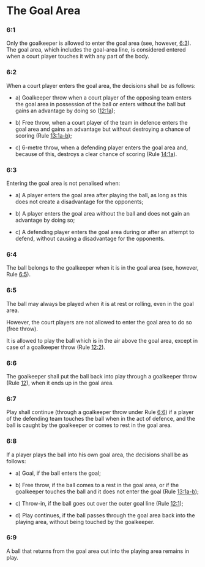 # The Goal Area

### 6:1
Only the goalkeeper is allowed to enter the goal area (see, however, [6:3](#6:3)). The goal area,
which includes the goal-area line, is considered entered when a court player touches it
with any part of the body.

### 6:2
When a court player enters the goal area, the decisions shall be as follows:

- a) Goalkeeper throw when a court player of the opposing team enters the goal area in
  possession of the ball or enters without the ball but gains an advantage by doing so
  ([12:1a](#12:1));

- b) Free throw, when a court player of the team in defence enters the
goal area and gains an advantage but without destroying a chance of
scoring (Rule [13:1a-b](#13:1));

- c) 6-metre throw, when a defending player enters the goal area and,
because of this, destroys a clear chance of scoring (Rule [14:1a](#14:1)).


### 6:3
Entering the goal area is not penalised when:

- a) A player enters the goal area after playing the ball, as long as this
does not create a disadvantage for the opponents;

- b) A player enters the goal area without the ball and does not gain an
advantage by doing so;

- c) A defending player enters the goal area during or after an attempt
to defend, without causing a disadvantage for the opponents.

### 6:4
The ball belongs to the goalkeeper when it is in the goal area (see,
however, Rule [6:5](#6:5)).

### 6:5
The ball may always be played when it is at rest or rolling, even in the
goal area.

However, the court players are not allowed to enter the goal area to
do so (free throw).

It is allowed to play the ball which is in the air above the goal area,
except in case of a goalkeeper throw (Rule [12:2](#12:2)).

### 6:6
The goalkeeper shall put the ball back into play through a goalkeeper
throw (Rule [12](#12:1)), when it ends up in the goal area.

### 6:7
Play shall continue (through a goalkeeper throw under Rule [6:6](#6:6)) if a
player of the defending team touches the ball when in the act of
defence, and the ball is caught by the goalkeeper or comes to rest in
the goal area.

### 6:8
If a player plays the ball into his own goal area, the decisions shall be
as follows:
- a) Goal, if the ball enters the goal;

- b) Free throw, if the ball comes to a rest in the goal area, or if the
goalkeeper touches the ball and it does not enter the goal (Rule
[13:1a-b](#13:1));

- c) Throw-in, if the ball goes out over the outer goal line (Rule [12:1](#12:1));

- d) Play continues, if the ball passes through the goal area back into
the playing area, without being touched by the goalkeeper.

### 6:9
A ball that returns from the goal area out into the playing area remains
in play.

